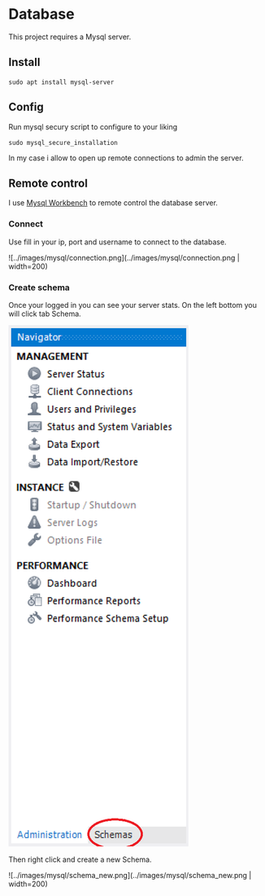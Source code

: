 # Database

This project requires a Mysql server.

## Install

```
sudo apt install mysql-server
```

## Config

Run mysql secury script to configure to your liking
```
sudo mysql_secure_installation
```

In my case i allow to open up remote connections to admin the server.

## Remote control

I use [Mysql Workbench](https://www.mysql.com/products/workbench/) to remote control the database server.

### Connect

Use fill in your ip, port and username to connect to the database.

![../images/mysql/connection.png](../images/mysql/connection.png | width=200)

### Create schema

Once your logged in you can see your server stats. On the left bottom you will click tab Schema.

![../images/mysql/schema.png](../images/mysql/schema.png)

Then right click and create a new Schema.

![../images/mysql/schema_new.png](../images/mysql/schema_new.png | width=200)

